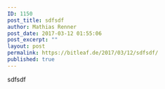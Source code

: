 ```yaml
---
ID: 1150
post_title: sdfsdf
author: Mathias Renner
post_date: 2017-03-12 01:55:06
post_excerpt: ""
layout: post
permalink: https://bitleaf.de/2017/03/12/sdfsdf/
published: true
---
```

sdfsdf